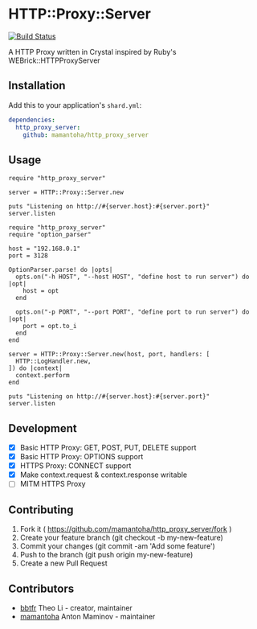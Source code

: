 # HTTP::Proxy::Server

[![Build Status](http://img.shields.io/travis/mamantoha/http_proxy_server.svg?style=flat)](https://travis-ci.org/mamantoha/http_proxy_server)

A HTTP Proxy written in Crystal inspired by Ruby's WEBrick::HTTPProxyServer

## Installation

Add this to your application's `shard.yml`:

```yaml
dependencies:
  http_proxy_server:
    github: mamantoha/http_proxy_server
```

## Usage

```crystal
require "http_proxy_server"

server = HTTP::Proxy::Server.new

puts "Listening on http://#{server.host}:#{server.port}"
server.listen
```

```crystal
require "http_proxy_server"
require "option_parser"

host = "192.168.0.1"
port = 3128

OptionParser.parse! do |opts|
  opts.on("-h HOST", "--host HOST", "define host to run server") do |opt|
    host = opt
  end

  opts.on("-p PORT", "--port PORT", "define port to run server") do |opt|
    port = opt.to_i
  end
end

server = HTTP::Proxy::Server.new(host, port, handlers: [
  HTTP::LogHandler.new,
]) do |context|
  context.perform
end

puts "Listening on http://#{server.host}:#{server.port}"
server.listen
```

## Development

* [x] Basic HTTP Proxy: GET, POST, PUT, DELETE support
* [x] Basic HTTP Proxy: OPTIONS support
* [x] HTTPS Proxy: CONNECT support
* [x] Make context.request & context.response writable
* [ ] MITM HTTPS Proxy

## Contributing

1. Fork it ( https://github.com/mamantoha/http_proxy_server/fork )
2. Create your feature branch (git checkout -b my-new-feature)
3. Commit your changes (git commit -am 'Add some feature')
4. Push to the branch (git push origin my-new-feature)
5. Create a new Pull Request

## Contributors

- [bbtfr](https://github.com/bbtfr) Theo Li - creator, maintainer
- [mamantoha](https://github.com/mamantoha) Anton Maminov - maintainer
